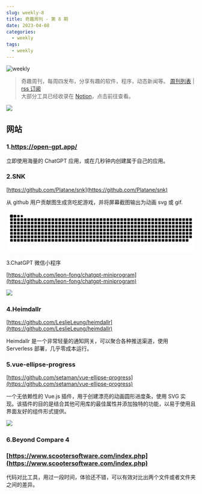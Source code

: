 ```yaml
---
slug: weekly-8
title: 奇趣周刊 - 第 8 期
date: 2023-04-08
categories:
  - weekly
tags:
  - weekly
---
```


![weekly](https://imgurl.zishu.me/weekly.webp)

> 奇趣周刊，每周四发布，分享有趣的软件，程序，动态新闻等。 [周刊列表](/categories/weekly/) | [rss 订阅](/categories/weekly/index.xml)  
大部分工具已经收录在 <a href="https://anghunk.notion.site/944611fccdd24fbdaed7489d0732b1c5?v=118910660f5d4ddaa7ad0923dd982664" target="_blank">Notion</a>，点击前往查看。

![](https://img.zburu.com/i/20230326/d5c32b7965bb7d8169fc474a55e2315.34x05tgzayw0.webp)

## 网站

### 1.https://open-gpt.app/

立即使用海量的 ChatGPT 应用，或在几秒钟内创建属于自己的应用。

### 2.SNK

[https://github.com/Platane/snk](https://github.com/Platane/snk)

从 github 用户贡献图生成贪吃蛇游戏，并将屏幕截图输出为动画 svg 或 gif.

![](https://raw.githubusercontent.com/platane/snk/output/github-contribution-grid-snake.svg)

3.ChatGPT 微信小程序

[https://github.com/leon-fong/chatgpt-miniprogram](https://github.com/leon-fong/chatgpt-miniprogram)

![](https://github.com/leon-fong/chatgpt-miniprogram/raw/mian/.github/intro.png)

### 4.Heimdallr

[https://github.com/LeslieLeung/heimdallr](https://github.com/LeslieLeung/heimdallr)

Heimdallr 是一个非常轻量的通知网关，可以聚合各种推送渠道，使用 Serverless 部署，几乎零成本运行。

### 5.vue-ellipse-progress

[https://github.com/setaman/vue-ellipse-progress](https://github.com/setaman/vue-ellipse-progress)

一个无依赖性的 Vue.js 插件，用于创建漂亮的动画圆形进度条，使用 SVG 实现。该插件的目的是结合其他可用库的最佳属性并添加独特的功能，以易于使用且界面友好的组件形式提供。

![](https://github.com/setaman/Bilder/raw/master/vue-ellipse-demo.gif)

### 6.**Beyond Compare 4**

### [https://www.scootersoftware.com/index.php](https://www.scootersoftware.com/index.php)

代码对比工具，用过一段时间，体验还不错，可以有效对比出两个文件或者文件夹之间的差异。
